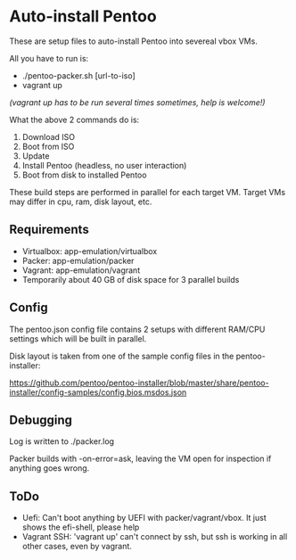 # Auto-install Pentoo
These are setup files to auto-install Pentoo into severeal vbox VMs.

All you have to run is:
* ./pentoo-packer.sh [url-to-iso]
* vagrant up

_(vagrant up has to be run several times sometimes, help is welcome!)_

What the above 2 commands do is:
1. Download ISO
1. Boot from ISO
1. Update
1. Install Pentoo (headless, no user interaction)
1. Boot from disk to installed Pentoo

These build steps are performed in parallel for each target VM.
Target VMs may differ in cpu, ram, disk layout, etc.

## Requirements
- Virtualbox: app-emulation/virtualbox
- Packer: app-emulation/packer 
- Vagrant: app-emulation/vagrant
- Temporarily about 40 GB of disk space for 3 parallel builds

## Config
The pentoo.json config file contains 2 setups with different RAM/CPU settings which will be built in parallel.

Disk layout is taken from one of the sample config files in the pentoo-installer:

https://github.com/pentoo/pentoo-installer/blob/master/share/pentoo-installer/config-samples/config.bios.msdos.json

## Debugging
Log is written to ./packer.log

Packer builds with -on-error=ask, leaving the VM open for inspection if anything goes wrong.

## ToDo
* Uefi: Can't boot anything by UEFI with packer/vagrant/vbox. It just shows the efi-shell, please help
* Vagrant SSH: 'vagrant up' can't connect by ssh, but ssh is working in all other cases, even by vagrant.
